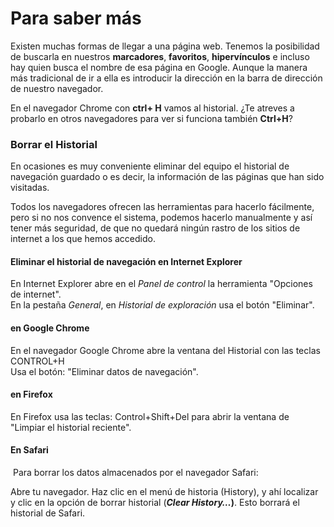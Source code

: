 # Para saber más

Existen muchas formas de llegar a una página web. Tenemos la posibilidad de buscarla en nuestros **marcadores**, **favoritos**, **hipervínculos** e incluso hay quien busca el nombre de esa página en Google. Aunque la manera más tradicional de ir a ella es introducir la dirección en la barra de dirección de nuestro navegador.

En el navegador Chrome con **ctrl+ H** vamos al historial. ¿Te atreves a probarlo en otros navegadores para ver si funciona también **Ctrl+H**?

### Borrar el Historial

En ocasiones es muy conveniente eliminar del equipo el historial de navegación guardado o es decir, la información de las páginas que han sido visitadas.  
  
Todos los navegadores ofrecen las herramientas para hacerlo fácilmente, pero si no nos convence el sistema, podemos hacerlo manualmente y así tener más seguridad, de que no quedará ningún rastro de los sitios de internet a los que hemos accedido. 

#### Eliminar el historial de navegación en Internet Explorer

En Internet Explorer abre en el _Panel de control_ la herramienta "Opciones de internet".  
En la pestaña _General_, en _Historial de exploración_ usa el botón "Eliminar".

#### en Google Chrome

En el navegador Google Chrome abre la ventana del Historial con las teclas CONTROL+H  
Usa el botón: "Eliminar datos de navegación".

#### en Firefox

En Firefox usa las teclas: Control+Shift+Del para abrir la ventana de "Limpiar el historial reciente".

#### En Safari

 Para borrar los datos almacenados por el navegador Safari:

Abre tu navegador. Haz clic en el menú de historia (History), y ahí localizar y clic en la opción de borrar historial (**_Clear History…_)**. Esto borrará el historial de Safari.

